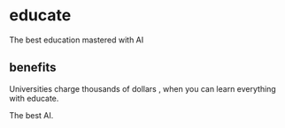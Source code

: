 # educate
 The best education mastered with AI

## benefits

Universities charge thousands of dollars , when you can learn everything with educate.

The best AI.
